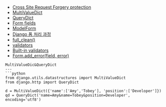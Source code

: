 * [Cross Site Request Forgery protection](https://docs.djangoproject.com/en/2.1/ref/csrf/)
* [MultiValueDict](https://github.com/django/django/blob/2.1/django/utils/datastructures.py#L43)
* [QueryDict](https://docs.djangoproject.com/en/2.1/ref/request-response/#querydict-objects)
* [Form fields](https://docs.djangoproject.com/en/2.1/ref/forms/fields/)
* [ModelForm](https://docs.djangoproject.com/en/2.1/topics/forms/modelforms/)
* [Django 폼 처리 과정](https://developer.mozilla.org/ko/docs/Learn/Server-side/Django/Forms#Django_%ED%8F%BC_%EC%B2%98%EB%A6%AC_%EA%B3%BC%EC%A0%95)
* [full_clean()](https://github.com/django/django/blob/master/django/forms/forms.py#LC368)
* [validators](https://docs.djangoproject.com/en/2.1/ref/validators/)
* [Built-in validators](https://docs.djangoproject.com/en/2.1/ref/validators/#built-in-validators)
* [Form.add_error(field, error)](https://docs.djangoproject.com/en/2.1/ref/forms/api/#django.forms.Form.add_error)



```
MultiValueDic&QueryDict
---
```python
from django.utils.datastructures import MultiValueDict
from django.http import QueryDict

d = MultiValueDict({'name':['Amy','Tobey'], 'position':['Developer']})
qd = QueryDict('name=Amy&name=Tobey&position=Developer', encoding='utf8')
```
